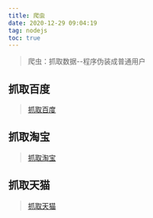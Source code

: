 ```yaml
---
title: 爬虫
date: 2020-12-29 09:04:19
tag: nodejs
toc: true
---
```


>爬虫：抓取数据--程序伪装成普通用户

## 抓取百度
>[抓取百度](/node/spider/baidu "baiduSpider")

## 抓取淘宝
>[抓取淘宝](/node/spider/taobao "baobaoSpider")

## 抓取天猫
>[抓取天猫](/node/spider/tmall "tmallSpider")